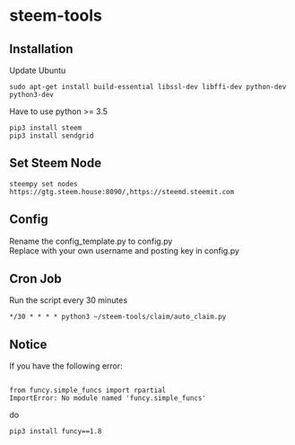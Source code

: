 # steem-tools

## Installation

Update Ubuntu

```
sudo apt-get install build-essential libssl-dev libffi-dev python-dev python3-dev

```
Have to use python >= 3.5

```
pip3 install steem
pip3 install sendgrid
```

## Set Steem Node
 ```
 steempy set nodes https://gtg.steem.house:8090/,https://steemd.steemit.com
 ```

## Config

Rename the config_template.py to config.py  
Replace with your own username and posting key in config.py


## Cron Job

Run the script every 30 minutes
```
*/30 * * * * python3 ~/steem-tools/claim/auto_claim.py
```


## Notice

If you have the following error:

```

from funcy.simple_funcs import rpartial
ImportError: No module named 'funcy.simple_funcs'

```

do

```
pip3 install funcy==1.8
```